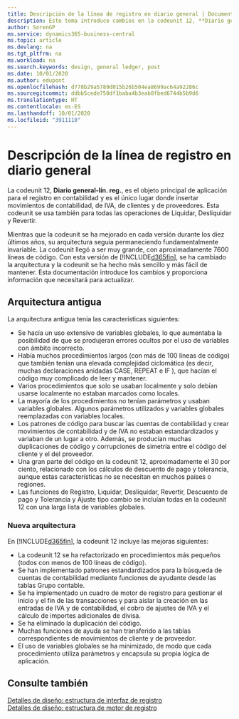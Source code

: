 ```yaml
---
title: Descripción de la línea de registro en diario general | Documentos de Microsoft
description: Este tema introduce cambios en la codeunit 12, **Diario general-línea de registro**, que es el objeto principal de aplicación para el registro en contabilidad y es el único lugar donde insertar movimientos de contabilidad, de IVA, de clientes y de proveedores.
author: SorenGP
ms.service: dynamics365-business-central
ms.topic: article
ms.devlang: na
ms.tgt_pltfrm: na
ms.workload: na
ms.search.keywords: design, general ledger, post
ms.date: 10/01/2020
ms.author: edupont
ms.openlocfilehash: d778b29a5789d015b26b504ea8699ac64a92286c
ms.sourcegitcommit: ddbb5cede750df1baba4b3eab8fbed6744b5b9d6
ms.translationtype: HT
ms.contentlocale: es-ES
ms.lasthandoff: 10/01/2020
ms.locfileid: "3911110"
---
```

# <a name="general-journal-post-line-overview"></a>Descripción de la línea de registro en diario general
La codeunit 12, **Diario general-lín. reg.**, es el objeto principal de aplicación para el registro en contabilidad y es el único lugar donde insertar movimientos de contabilidad, de IVA, de clientes y de proveedores. Esta codeunit se usa también para todas las operaciones de Liquidar, Desliquidar y Revertir.  
  
Mientras que la codeunit se ha mejorado en cada versión durante los diez últimos años, su arquitectura seguía permaneciendo fundamentalmente invariable. La codeunit llegó a ser muy grande, con aproximadamente 7600 líneas de código. Con esta versión de [!INCLUDE[d365fin](includes/d365fin_md.md)], se ha cambiado la arquitectura y la codeunit se ha hecho más sencillo y más fácil de mantener. Esta documentación introduce los cambios y proporciona información que necesitará para actualizar.  
  
## <a name="old-architecture"></a>Arquitectura antigua  
La arquitectura antigua tenía las características siguientes:  
  
* Se hacía un uso extensivo de variables globales, lo que aumentaba la posibilidad de que se produjeran errores ocultos por el uso de variables con ámbito incorrecto.  
* Había muchos procedimientos largos (con más de 100 líneas de código) que también tenían una elevada complejidad ciclomática (es decir, muchas declaraciones anidadas CASE, REPEAT e IF ), que hacían el código muy complicado de leer y mantener.  
* Varios procedimientos que solo se usaban localmente y solo debían usarse localmente no estaban marcados como locales.  
* La mayoría de los procedimientos no tenían parámetros y usaban variables globales. Algunos parámetros utilizados y variables globales reemplazadas con variables locales.  
* Los patrones de código para buscar las cuentas de contabilidad y crear movimientos de contabilidad y de IVA no estaban estandardizados y variaban de un lugar a otro. Además, se producían muchas duplicaciones de código y corrupciones de simetría entre el código del cliente y el del proveedor.  
* Una gran parte del código en la codeunit 12, aproximadamente el 30 por ciento, relacionado con los cálculos de descuento de pago y tolerancia, aunque estas características no se necesitan en muchos países o regiones.  
* Las funciones de Registro, Liquidar, Desliquidar, Revertir, Descuento de pago y Tolerancia y Ajuste tipo cambio se incluían todas en la codeunit 12 con una larga lista de variables globales.  
  
### <a name="new-architecture"></a>Nueva arquitectura  
En [!INCLUDE[d365fin](includes/d365fin_md.md)], la codeunit 12 incluye las mejoras siguientes:  
  
* La codeunit 12 se ha refactorizado en procedimientos más pequeños (todos con menos de 100 líneas de código).  
* Se han implementado patrones estandardizados para la búsqueda de cuentas de contabilidad mediante funciones de ayudante desde las tablas Grupo contable.  
* Se ha implementado un cuadro de motor de registro para gestionar el inicio y el fin de las transacciones y para aislar la creación en las entradas de IVA y de contabilidad, el cobro de ajustes de IVA y el cálculo de importes adicionales de divisa.  
* Se ha eliminado la duplicación del código.  
* Muchas funciones de ayuda se han transferido a las tablas correspondientes de movimientos de cliente y de proveedor.  
* El uso de variables globales se ha minimizado, de modo que cada procedimiento utiliza parámetros y encapsula su propia lógica de aplicación.  
  
## <a name="see-also"></a>Consulte también  
[Detalles de diseño: estructura de interfaz de registro](design-details-posting-interface-structure.md)   
[Detalles de diseño: estructura de motor de registro](design-details-posting-engine-structure.md)
